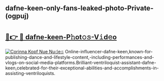 ## dafne-keen-only-fans​-leaked-photo​-Private-(ogpuj)


# <h2><a href="https://mediaupload.pro?title=dafne-keen&ref=git">🔗👉 🔴 dafne-keen-P𝚑ot𝚘𝚜-V𝚒d𝚎o</a></h2>

[![Corinna Kopf Nue Nu𝚍e𝚜](https://i.imgur.com/0qMVB7G.gif)](https://mediaupload.pro?title=dafne-keen&ref=git)
Online-influencer-dafne-keen,known-for-publishing-dance-and-lifestyle-content,-including-performances-and-vlogs-on-social-media-platforms.Brilliant-ventriloquist-assistant-dafne-keen,celebrated-for-their-exceptional-abilities-and-accomplishments-in-assisting-ventriloquists.  